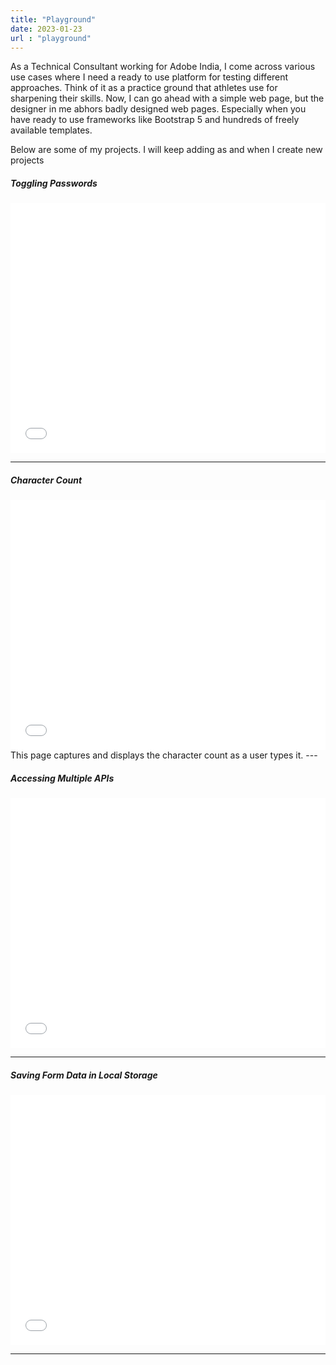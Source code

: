 ```yaml
---
title: "Playground"
date: 2023-01-23
url : "playground"
---
```


As a Technical Consultant working for Adobe India, I come across various use cases where I need a ready to use platform for testing different approaches. Think of it as a practice ground that athletes use for sharpening their skills. Now, I can go ahead with a simple web page, but the designer in me abhors badly designed web pages. Especially when you have ready to use frameworks like Bootstrap 5 and hundreds of freely available templates.

Below are some of my projects. I will keep adding as and when I create new projects

##### Toggling Passwords

<iframe height = '400' style = 'width: 100%' scrolling = 'yes' frameborder = 'no' allowtransparency = 'true' allowfullscreen = 'true' src = "/multiforms.html"></iframe> 

---

##### Character Count

<iframe height = '400' style = 'width: 100%' scrolling = 'yes' frameborder = 'no' allowtransparency = 'true' allowfullscreen = 'true' src="/charactercount.html"></iframe>
This page captures and displays the character count as a user types it.
---

##### Accessing Multiple APIs

<iframe height = '400' style = 'width: 100%' scrolling = 'yes' frameborder = 'no' allowtransparency = 'true' allowfullscreen = 'true' src="/multipleapis.html"></iframe>

---

##### Saving Form Data in Local Storage

<iframe height = '400' style = 'width: 100%' scrolling = 'yes' frameborder = 'no' allowtransparency = 'true' allowfullscreen = 'true' src="/sign-up.html"></iframe>

---


